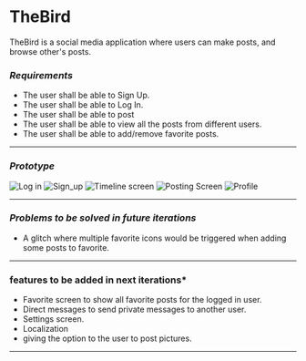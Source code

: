 # TheBird
TheBird is a social media application where users can make posts, and browse other's posts.

### *Requirements*

- The user shall be able to Sign Up.
- The user shall be able to Log In.
- The user shall be able to post
- The user shall be able to view all the posts from different users.
- The user shall be able to add/remove favorite posts.
-------------------

### *Prototype*
![Log in](https://user-images.githubusercontent.com/49365262/149343771-a4ac1394-7606-4592-888b-58d61af43f3a.png)
![Sign_up](https://user-images.githubusercontent.com/49365262/149343813-f8a96d5a-dd03-47ca-b6bc-2c458693fbac.png)
![Timeline screen](https://user-images.githubusercontent.com/49365262/149343861-faaf911d-7675-44e9-9d4d-d487b14a307b.png)
![Posting Screen](https://user-images.githubusercontent.com/49365262/149343878-c0ac9cd0-c675-4d09-8320-16b47fb75332.png)
![Profile](https://user-images.githubusercontent.com/49365262/149343892-529ab056-8986-4010-891d-f245df409468.png)

-------------------


### *Problems to be solved in future iterations*

- A glitch where multiple favorite icons would be triggered when adding some posts to favorite.

-------------------
### features to be added in next iterations*
- Favorite screen to show all favorite posts for the logged in user.
- Direct messages to send private messages to another user.
- Settings screen.
- Localization
- giving the option to the user to post pictures.
--------------------






